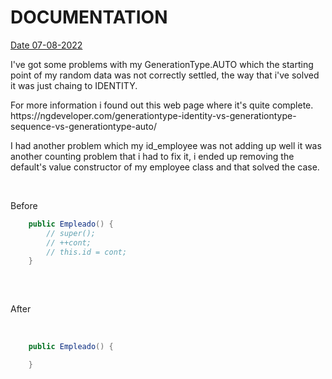 
# DOCUMENTATION

<ins>Date 07-08-2022</ins><br>
<p>I've got some problems with my GenerationType.AUTO which the starting point of my random data was not correctly settled, the way that i've solved it was just chaing to IDENTITY.</p>
For more information i found out this web page where it's quite complete.
https://ngdeveloper.com/generationtype-identity-vs-generationtype-sequence-vs-generationtype-auto/
<br><p>I had another problem which my id_employee was not adding up well it was another counting problem that i had to fix it, i ended up removing the default's value constructor of my employee class and that solved the case.</p><br>
<p>Before</p>

```java
    public Empleado() {
        // super();
        // ++cont;
        // this.id = cont;
    }
        
```
<br>
<p>After</p>
<br>

```java
    public Empleado() {

    }
```


